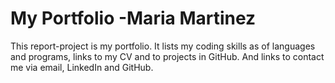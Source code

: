 # My Portfolio -Maria Martinez

This report-project is my portfolio. It lists my coding skills as of languages and programs, links to my CV and to projects in GitHub. And links to contact me via email, LinkedIn and GitHub.
